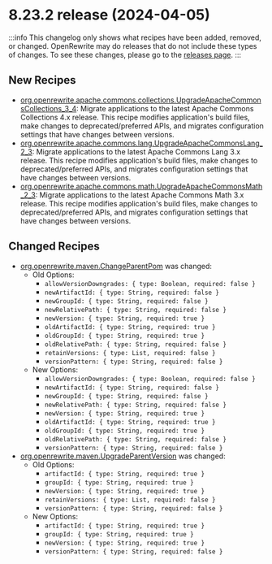 # 8.23.2 release (2024-04-05)

:::info
This changelog only shows what recipes have been added, removed, or changed. OpenRewrite may do releases that do not include these types of changes. To see these changes, please go to the [releases page](https://github.com/openrewrite/rewrite/releases).
:::

## New Recipes

* [org.openrewrite.apache.commons.collections.UpgradeApacheCommonsCollections_3_4](../recipes/apache/commons/collections/upgradeapachecommonscollections_3_4): Migrate applications to the latest Apache Commons Collections 4.x release. This recipe modifies  application's build files, make changes to deprecated/preferred APIs, and migrates configuration settings that have changes between versions. 
* [org.openrewrite.apache.commons.lang.UpgradeApacheCommonsLang_2_3](../recipes/apache/commons/lang/upgradeapachecommonslang_2_3): Migrate applications to the latest Apache Commons Lang 3.x release. This recipe modifies  application's build files, make changes to deprecated/preferred APIs, and migrates configuration settings that have changes between versions. 
* [org.openrewrite.apache.commons.math.UpgradeApacheCommonsMath_2_3](../recipes/apache/commons/math/upgradeapachecommonsmath_2_3): Migrate applications to the latest Apache Commons Math 3.x release. This recipe modifies  application's build files, make changes to deprecated/preferred APIs, and migrates configuration settings that have changes between versions. 

## Changed Recipes

* [org.openrewrite.maven.ChangeParentPom](../recipes/maven/changeparentpom) was changed:
  * Old Options:
    * `allowVersionDowngrades: { type: Boolean, required: false }`
    * `newArtifactId: { type: String, required: false }`
    * `newGroupId: { type: String, required: false }`
    * `newRelativePath: { type: String, required: false }`
    * `newVersion: { type: String, required: true }`
    * `oldArtifactId: { type: String, required: true }`
    * `oldGroupId: { type: String, required: true }`
    * `oldRelativePath: { type: String, required: false }`
    * `retainVersions: { type: List, required: false }`
    * `versionPattern: { type: String, required: false }`
  * New Options:
    * `allowVersionDowngrades: { type: Boolean, required: false }`
    * `newArtifactId: { type: String, required: false }`
    * `newGroupId: { type: String, required: false }`
    * `newRelativePath: { type: String, required: false }`
    * `newVersion: { type: String, required: true }`
    * `oldArtifactId: { type: String, required: true }`
    * `oldGroupId: { type: String, required: true }`
    * `oldRelativePath: { type: String, required: false }`
    * `versionPattern: { type: String, required: false }`
* [org.openrewrite.maven.UpgradeParentVersion](../recipes/maven/upgradeparentversion) was changed:
  * Old Options:
    * `artifactId: { type: String, required: true }`
    * `groupId: { type: String, required: true }`
    * `newVersion: { type: String, required: true }`
    * `retainVersions: { type: List, required: false }`
    * `versionPattern: { type: String, required: false }`
  * New Options:
    * `artifactId: { type: String, required: true }`
    * `groupId: { type: String, required: true }`
    * `newVersion: { type: String, required: true }`
    * `versionPattern: { type: String, required: false }`